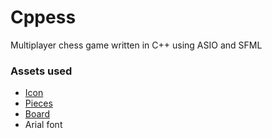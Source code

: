 # Cppess
Multiplayer chess game written in C++ using ASIO and SFML


### Assets used
* [Icon](https://icons8.com/icons/set/chess)
* [Pieces](https://commons.wikimedia.org/wiki/Category:PNG_chess_pieces/Standard_transparent#/media/File:ChessPiecesArray.png)
* [Board](https://commons.wikimedia.org/wiki/File:Chessboard480.png)
* Arial font